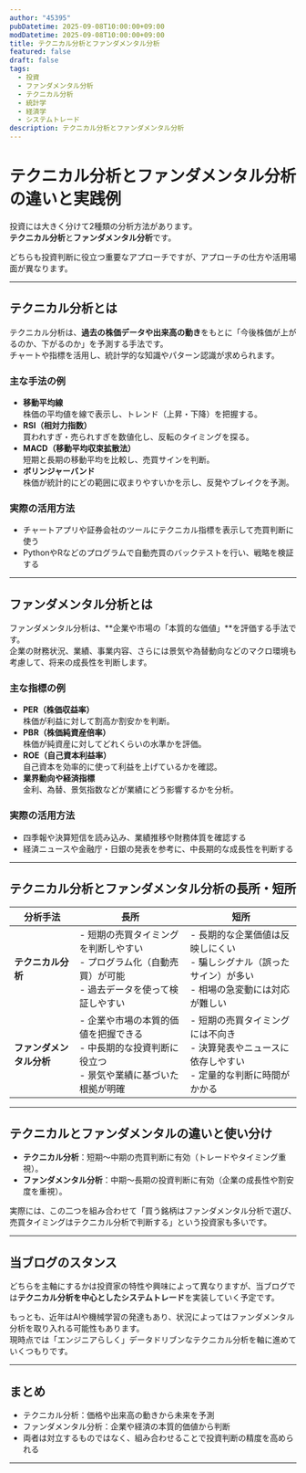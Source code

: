 ```yaml
---
author: "45395"
pubDatetime: 2025-09-08T10:00:00+09:00
modDatetime: 2025-09-08T10:00:00+09:00
title: テクニカル分析とファンダメンタル分析
featured: false
draft: false
tags:
  - 投資
  - ファンダメンタル分析
  - テクニカル分析
  - 統計学
  - 経済学
  - システムトレード
description: テクニカル分析とファンダメンタル分析
---
```


# テクニカル分析とファンダメンタル分析の違いと実践例

投資には大きく分けて2種類の分析方法があります。  
**テクニカル分析**と**ファンダメンタル分析**です。  

どちらも投資判断に役立つ重要なアプローチですが、アプローチの仕方や活用場面が異なります。  

---

## テクニカル分析とは
テクニカル分析は、**過去の株価データや出来高の動き**をもとに「今後株価が上がるのか、下がるのか」を予測する手法です。  
チャートや指標を活用し、統計学的な知識やパターン認識が求められます。  

### 主な手法の例
- **移動平均線**  
  株価の平均値を線で表示し、トレンド（上昇・下降）を把握する。  
- **RSI（相対力指数）**  
  買われすぎ・売られすぎを数値化し、反転のタイミングを探る。  
- **MACD（移動平均収束拡散法）**  
  短期と長期の移動平均を比較し、売買サインを判断。  
- **ボリンジャーバンド**  
  株価が統計的にどの範囲に収まりやすいかを示し、反発やブレイクを予測。  

### 実際の活用方法
- チャートアプリや証券会社のツールにテクニカル指標を表示して売買判断に使う  
- PythonやRなどのプログラムで自動売買のバックテストを行い、戦略を検証する  

---

## ファンダメンタル分析とは
ファンダメンタル分析は、**企業や市場の「本質的な価値」**を評価する手法です。  
企業の財務状況、業績、事業内容、さらには景気や為替動向などのマクロ環境も考慮して、将来の成長性を判断します。  

### 主な指標の例
- **PER（株価収益率）**  
  株価が利益に対して割高か割安かを判断。  
- **PBR（株価純資産倍率）**  
  株価が純資産に対してどれくらいの水準かを評価。  
- **ROE（自己資本利益率）**  
  自己資本を効率的に使って利益を上げているかを確認。  
- **業界動向や経済指標**  
  金利、為替、景気指数などが業績にどう影響するかを分析。  

### 実際の活用方法
- 四季報や決算短信を読み込み、業績推移や財務体質を確認する  
- 経済ニュースや金融庁・日銀の発表を参考に、中長期的な成長性を判断する  

---

## テクニカル分析とファンダメンタル分析の長所・短所

| 分析手法 | 長所 | 短所 |
|----------|------|------|
| **テクニカル分析** | - 短期の売買タイミングを判断しやすい<br>- プログラム化（自動売買）が可能<br>- 過去データを使って検証しやすい | - 長期的な企業価値は反映しにくい<br>- 騙しシグナル（誤ったサイン）が多い<br>- 相場の急変動には対応が難しい |
| **ファンダメンタル分析** | - 企業や市場の本質的価値を把握できる<br>- 中長期的な投資判断に役立つ<br>- 景気や業績に基づいた根拠が明確 | - 短期の売買タイミングには不向き<br>- 決算発表やニュースに依存しやすい<br>- 定量的な判断に時間がかかる |

---

## テクニカルとファンダメンタルの違いと使い分け
- **テクニカル分析**：短期〜中期の売買判断に有効（トレードやタイミング重視）。  
- **ファンダメンタル分析**：中期〜長期の投資判断に有効（企業の成長性や割安度を重視）。  

実際には、この二つを組み合わせて「買う銘柄はファンダメンタル分析で選び、売買タイミングはテクニカル分析で判断する」という投資家も多いです。  

---

## 当ブログのスタンス
どちらを主軸にするかは投資家の特性や興味によって異なりますが、当ブログでは**テクニカル分析を中心としたシステムトレード**を実装していく予定です。  

もっとも、近年はAIや機械学習の発達もあり、状況によってはファンダメンタル分析を取り入れる可能性もあります。  
現時点では「エンジニアらしく」データドリブンなテクニカル分析を軸に進めていくつもりです。  

---

## まとめ
- テクニカル分析：価格や出来高の動きから未来を予測  
- ファンダメンタル分析：企業や経済の本質的価値から判断  
- 両者は対立するものではなく、組み合わせることで投資判断の精度を高められる  

---

